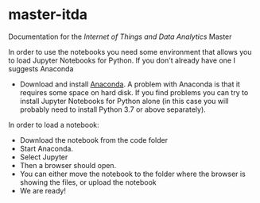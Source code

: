 # master-itda

Documentation for the *Internet of Things and Data Analytics* Master

In order to use the notebooks you need some environment that allows you to load Jupyter Notebooks for Python. If you don't already have one I suggests Anaconda


- Download and install [Anaconda](https://www.anaconda.com/products/individual). A problem with Anaconda is that it requires some space on hard disk. If you find problems you can try to install Jupyter Notebooks for Python alone (in this case you will probably need to install Python 3.7 or above separately).

In order to load a notebook:

- Download the notebook from the code folder
- Start Anaconda. 
- Select Jupyter
- Then a browser should open. 
- You can either move the notebook to the folder where the browser is showing the files, or upload the notebook
- We are ready!

